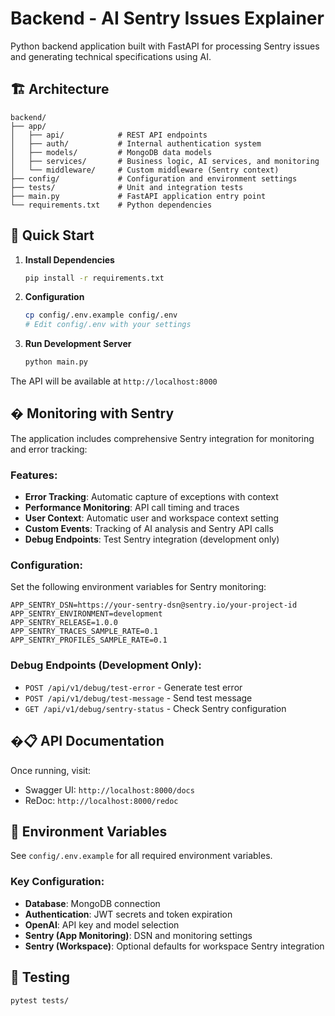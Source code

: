 # Backend - AI Sentry Issues Explainer

Python backend application built with FastAPI for processing Sentry issues and generating technical specifications using AI.

## 🏗️ Architecture

```
backend/
├── app/
│   ├── api/            # REST API endpoints
│   ├── auth/           # Internal authentication system
│   ├── models/         # MongoDB data models
│   ├── services/       # Business logic, AI services, and monitoring
│   └── middleware/     # Custom middleware (Sentry context)
├── config/             # Configuration and environment settings
├── tests/              # Unit and integration tests
├── main.py             # FastAPI application entry point
└── requirements.txt    # Python dependencies
```

## 🚀 Quick Start

1. **Install Dependencies**
   ```bash
   pip install -r requirements.txt
   ```

2. **Configuration**
   ```bash
   cp config/.env.example config/.env
   # Edit config/.env with your settings
   ```

3. **Run Development Server**
   ```bash
   python main.py
   ```

The API will be available at `http://localhost:8000`

## � Monitoring with Sentry

The application includes comprehensive Sentry integration for monitoring and error tracking:

### Features:
- **Error Tracking**: Automatic capture of exceptions with context
- **Performance Monitoring**: API call timing and traces
- **User Context**: Automatic user and workspace context setting
- **Custom Events**: Tracking of AI analysis and Sentry API calls
- **Debug Endpoints**: Test Sentry integration (development only)

### Configuration:
Set the following environment variables for Sentry monitoring:
```env
APP_SENTRY_DSN=https://your-sentry-dsn@sentry.io/your-project-id
APP_SENTRY_ENVIRONMENT=development
APP_SENTRY_RELEASE=1.0.0
APP_SENTRY_TRACES_SAMPLE_RATE=0.1
APP_SENTRY_PROFILES_SAMPLE_RATE=0.1
```

### Debug Endpoints (Development Only):
- `POST /api/v1/debug/test-error` - Generate test error
- `POST /api/v1/debug/test-message` - Send test message
- `GET /api/v1/debug/sentry-status` - Check Sentry configuration

## �📋 API Documentation

Once running, visit:
- Swagger UI: `http://localhost:8000/docs`
- ReDoc: `http://localhost:8000/redoc`

## 🔧 Environment Variables

See `config/.env.example` for all required environment variables.

### Key Configuration:
- **Database**: MongoDB connection
- **Authentication**: JWT secrets and token expiration
- **OpenAI**: API key and model selection
- **Sentry (App Monitoring)**: DSN and monitoring settings
- **Sentry (Workspace)**: Optional defaults for workspace Sentry integration

## 🧪 Testing

```bash
pytest tests/
```
